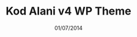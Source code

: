 ---
title: Kod Alani v4 WP Theme
date: 01/07/2014
categories: 
  - WordPress Themes
tags:
  - HTML
  - CSS
  - JavaScript
  - PHP
images: /assets/20220328164106-d7kmrmu-7e498bca-1db2-4fce-848a-e74db5127b80.png
logo: /assets/logo/kodalani.png
madefor: https://kodalani.com
preview:
  - icon: fas fa-pager
    label: Index
    url: https://kkerem.com/project/kodalaniv4
  - icon: fas fa-pager
    label: Single
    url: https://kkerem.com/project/kodalaniv4/icsayfa.html
download:
  - icon: fab fa-wordpress
    label: WP Theme
    url: https://kkerem.com/project/kodalaniv4/archive.rar
---